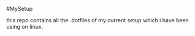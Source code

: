 #MySetup

this repo contains all the .dotfiles of my current setup which i have been using on linux.
